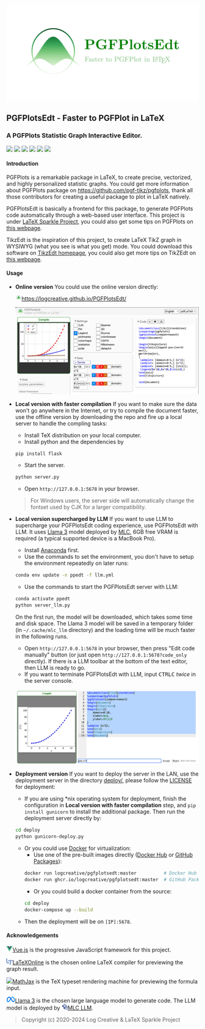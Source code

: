 ![](res/logo/banner.png)

## PGFPlotsEdt - Faster to PGFPlot in LaTeX
### A PGFPlots Statistic Graph Interactive Editor.

<a href="https://logcreative.github.io/PGFPlotsEdt/index.html?lang=en"><img src="https://img.shields.io/badge/lang-EN-9CF"></a>
<a href="https://logcreative.tech/PGFPlotsEdt/index.html?lang=chs"><img src="https://img.shields.io/badge/语言-中文-9CF"></a>
<a href="https://github.com/LogCreative/PGFPlotsEdt/releases"><img src="https://img.shields.io/github/v/release/LogCreative/PGFPlotsEdt"></a>
<a href="https://github.com/LogCreative/PGFPlotsEdt/blob/master/LICENSE"><img src="https://img.shields.io/github/license/LogCreative/PGFPlotsEdt"></a>
<a href="https://github.com/LogCreative/PGFPlotsEdt/commits/master"><img src="https://img.shields.io/github/last-commit/LogCreative/PGFPlotsEdt"></a>
<a href="https://logcreative.github.io/LaTeXSparkle/"><img src="https://img.shields.io/badge/Under-LaTeX%20Sparkle%20Project-yellowgreen"></a>

#### Introduction

PGFPlots is a remarkable package in LaTeX, to create precise, vectorized, and highly personalized statistic graphs. You could get more information about PGFPlots package on https://github.com/pgf-tikz/pgfplots, thank all those contributors for creating a useful package to plot in LaTeX natively.

PGFPlotsEdt is basically a frontend for this package, to generate PGFPlots code automatically through a web-based user interface. This project is under [LaTeX Sparkle Project](https://logcreative.github.io/LaTeXSparkle/), you could also get some tips on PGFPlots on [this webpage](https://logcreative.github.io/LaTeXSparkle/src/art/chapter06.html).

TikzEdt is the inspiration of this project, to create LaTeX TikZ graph in WYSIWYG (what you see is what you get) mode. You could download this software on [TikzEdt homepage](http://www.tikzedt.org/), you could also get more tips on TikZEdt on [this webpage](https://logcreative.github.io/LaTeXSparkle/src/art/chapter04.html).

#### Usage

- **Online version** You could use the online version directly:

    <a href="https://logcreative.github.io/PGFPlotsEdt/"><img src="res/logo/logo.svg" width="16px">https://logcreative.github.io/PGFPlotsEdt/ </a>

    ![PGFPlotsEdt](res/demo/main.jpg)

- **Local version with faster compilation** If you want to make sure the data won't go anywhere in the Internet, or try to compile the document faster, use the offline version by downloading the repo and fire up a local server to handle the compling tasks:
    - Install TeX distribution on your local computer.
    - Install python and the dependencies by
    ```bash
    pip install flask
    ```
    - Start the server.
    ```bash
    python server.py
    ```
    - Open `http://127.0.0.1:5678` in your browser.
    > For Windows users, the server side will automatically change the fontset used by CJK for a larger compatibility.

- **Local version supercharged by LLM** If you want to use LLM to supercharge your PGFPlotsEdt coding experience, use PGFPlotsEdt with LLM. It uses [Llama 3](https://llama.meta.com/llama3/) model deployed by [MLC](https://llm.mlc.ai), 6GB free VRAM is required (a typical supported device is a MacBook Pro).
    - Install [Anaconda](https://www.anaconda.com/download/success) first.
    - Use the commands to set the environment, you don't have to setup the environment repeatedly on later runs:
    ```bash
    conda env update -n ppedt -f llm.yml
    ```
    - Use the commands to start the PGFPlotsEdt server with LLM:
    ```bash
    conda activate ppedt
    python server_llm.py
    ```
    On the first run, the model will be downloaded, which takes some time and disk space. The Llama 3 model will be saved in a temporary folder (in `~/.cache/mlc_llm` directory) and the loading time will be much faster in the following runs.
    - Open `http://127.0.0.1:5678` in your browser, then press "Edit code manually" button (or just open `http://127.0.0.1:5678?code_only` directly). If there is a LLM toolbar at the bottom of the text editor, then LLM is ready to go.
    - If you want to terminate PGFPlotsEdt with LLM, input <kbd>CTRL</kbd><kbd>C</kbd> *twice* in the server console.

    ![PGFPlotsEdt with LLM](res/demo/llm.jpg)

- **Deployment version** If you want to deploy the server in the LAN, use the deployment server in the directory [deploy/](deploy/), please follow the [LICENSE](LICENSE) for deployment:
    - If you are using *nix operating system for deployment, finish the configuration in **Local version with faster compilation** step, and `pip install gunicorn` to install the additional package. Then run the deployment server directly by:
    ```bash
    cd deploy
    python gunicorn-deploy.py
    ```
    - Or you could use [Docker](https://www.docker.com/products/docker-desktop/) for virtualization:
        - Use one of the pre-built images directly ([Docker Hub](https://hub.docker.com/repository/docker/logcreative/pgfplotsedt/tags) or [GitHub Packages](https://github.com/LogCreative/PGFPlotsEdt/pkgs/container/pgfplotsedt)):
        ```bash
        docker run logcreative/pgfplotsedt:master          # Docker Hub
        docker run ghcr.io/logcreative/pgfplotsedt:master  # GitHub Packages
        ```
        - Or you could build a docker container from the source:
        ```bash
        cd deploy
        docker-compose up --build
        ```
    - Then the deployment will be on `[IP]:5678`.


#### Acknowledgements

<a href="https://cn.vuejs.org/" target="_blank"><img class="icon" src="res/poweredby/vue.png" height="16px">Vue.js</a> is the progressive JavaScript framework for this project.

<a href="https://latexonline.cc/" target="_blank"><img class="icon" src="res/poweredby/latexonline.png" height="16px">LaTeXOnline</a> is the chosen online LaTeX compiler for previewing the graph result.

<a href="https://www.mathjax.org/" target="_blank"><img class="icon" src="res/poweredby/mathjax.ico" height="16px">MathJax</a> is the TeX typeset rendering machine for previewing the formula input.

<a href="https://llama.meta.com/llama3/" target="_blank"><img class="icon" src="res/poweredby/meta.svg" height="16px">Llama 3</a> is the chosen large language model to generate code. The LLM model is deployed by <a href="https://llm.mlc.ai" target="_blank"><img class="icon" src="res/poweredby/mlc.png" height="16px">MLC LLM</a>.

>Copyright (c) 2020-2024 Log Creative & LaTeX Sparkle Project
